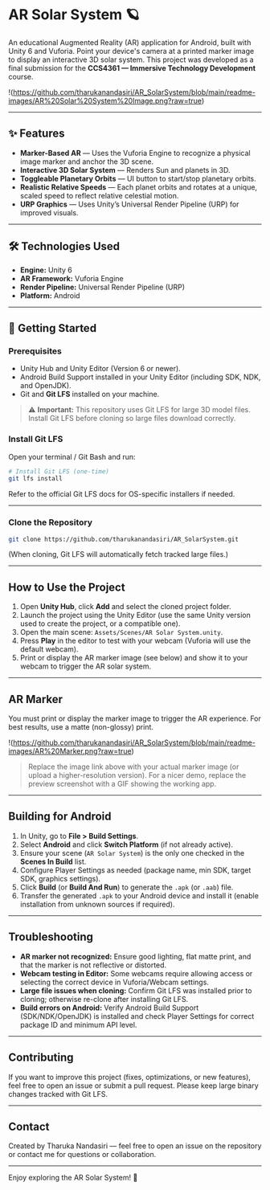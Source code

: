 # AR Solar System 🪐

An educational Augmented Reality (AR) application for Android, built with Unity 6 and Vuforia. Point your device's camera at a printed marker image to display an interactive 3D solar system. This project was developed as a final submission for the **CCS4361 — Immersive Technology Development** course.

!(https://github.com/tharukanandasiri/AR_SolarSystem/blob/main/readme-images/AR%20Solar%20System%20Image.png?raw=true)

---

## ✨ Features

* **Marker-Based AR** — Uses the Vuforia Engine to recognize a physical image marker and anchor the 3D scene.
* **Interactive 3D Solar System** — Renders Sun and planets in 3D.
* **Toggleable Planetary Orbits** — UI button to start/stop planetary orbits.
* **Realistic Relative Speeds** — Each planet orbits and rotates at a unique, scaled speed to reflect relative celestial motion.
* **URP Graphics** — Uses Unity’s Universal Render Pipeline (URP) for improved visuals.

---

## 🛠️ Technologies Used

* **Engine:** Unity 6
* **AR Framework:** Vuforia Engine
* **Render Pipeline:** Universal Render Pipeline (URP)
* **Platform:** Android

---

## 🚀 Getting Started

### Prerequisites

* Unity Hub and Unity Editor (Version 6 or newer).
* Android Build Support installed in your Unity Editor (including SDK, NDK, and OpenJDK).
* Git and **Git LFS** installed on your machine.

> ⚠️ **Important:** This repository uses Git LFS for large 3D model files. Install Git LFS before cloning so large files download correctly.

### Install Git LFS

Open your terminal / Git Bash and run:

```bash
# Install Git LFS (one-time)
git lfs install
```

Refer to the official Git LFS docs for OS-specific installers if needed.

---

### Clone the Repository

```bash
git clone https://github.com/tharukanandasiri/AR_SolarSystem.git
```

(When cloning, Git LFS will automatically fetch tracked large files.)

---

## How to Use the Project

1. Open **Unity Hub**, click **Add** and select the cloned project folder.
2. Launch the project using the Unity Editor (use the same Unity version used to create the project, or a compatible one).
3. Open the main scene: `Assets/Scenes/AR Solar System.unity`.
4. Press **Play** in the editor to test with your webcam (Vuforia will use the default webcam).
5. Print or display the AR marker image (see below) and show it to your webcam to trigger the AR solar system.

---

## AR Marker

You must print or display the marker image to trigger the AR experience. For best results, use a matte (non-glossy) print.

!(https://github.com/tharukanandasiri/AR_SolarSystem/blob/main/readme-images/AR%20Marker.png?raw=true)

> Replace the image link above with your actual marker image (or upload a higher-resolution version). For a nicer demo, replace the preview screenshot with a GIF showing the working app.

---

## Building for Android

1. In Unity, go to **File > Build Settings**.
2. Select **Android** and click **Switch Platform** (if not already active).
3. Ensure your scene (`AR Solar System`) is the only one checked in the **Scenes In Build** list.
4. Configure Player Settings as needed (package name, min SDK, target SDK, graphics settings).
5. Click **Build** (or **Build And Run**) to generate the `.apk` (or `.aab`) file.
6. Transfer the generated `.apk` to your Android device and install it (enable installation from unknown sources if required).

---

## Troubleshooting

* **AR marker not recognized:** Ensure good lighting, flat matte print, and that the marker is not reflective or distorted.
* **Webcam testing in Editor:** Some webcams require allowing access or selecting the correct device in Vuforia/Webcam settings.
* **Large file issues when cloning:** Confirm Git LFS was installed prior to cloning; otherwise re-clone after installing Git LFS.
* **Build errors on Android:** Verify Android Build Support (SDK/NDK/OpenJDK) is installed and check Player Settings for correct package ID and minimum API level.

---

## Contributing

If you want to improve this project (fixes, optimizations, or new features), feel free to open an issue or submit a pull request. Please keep large binary changes tracked with Git LFS.

---

## Contact

Created by Tharuka Nandasiri — feel free to open an issue on the repository or contact me for questions or collaboration.

---

Enjoy exploring the AR Solar System! 🚀
